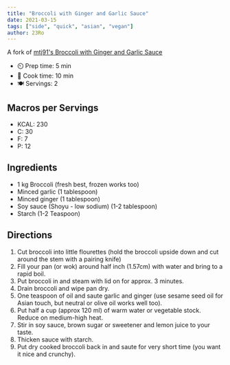 ```yaml
---
title: "Broccoli with Ginger and Garlic Sauce"
date: 2021-03-15
tags: ["side", "quick", "asian", "vegan"]
author: 23Ro
---
```


A fork of [mtj91's Broccoli with Ginger and Garlic Sauce](https://based.cooking/ginger-garlic-broccoli/)

- ⏲️ Prep time: 5 min
- 🍳 Cook time: 10 min
- 🍽️ Servings: 2

## Macros per Servings

- KCAL: 230
- C: 30
- F: 7
- P: 12

## Ingredients

- 1 kg Broccoli (fresh best, frozen works too)
- Minced garlic (1 tablespoon)
- Minced ginger (1 tablespoon)
- Soy sauce (Shoyu - low sodium) (1-2 tablespoon)
- Starch (1-2 Teaspoon)

## Directions

1. Cut broccoli into little flourettes (hold the broccoli upside down and cut around the stem with a pairing knife)
2. Fill your pan (or wok) around half inch (1.57cm) with water and bring to a rapid boil.
3. Put broccoli in and steam with lid on for approx. 3 minutes.
4. Drain broccoli and wipe pan dry.
5. One teaspoon of oil and saute garlic and ginger (use sesame seed oil for Asian touch, but neutral or olive oil works well too).
6. Put half a cup (approx 120 ml) of warm water or vegetable stock. Reduce on medium-high heat.
7. Stir in soy sauce, brown sugar or sweetener and lemon juice to your taste.
8. Thicken sauce with starch.
9. Put dry cooked broccoli back in and saute for very short time (you want it nice and crunchy).

